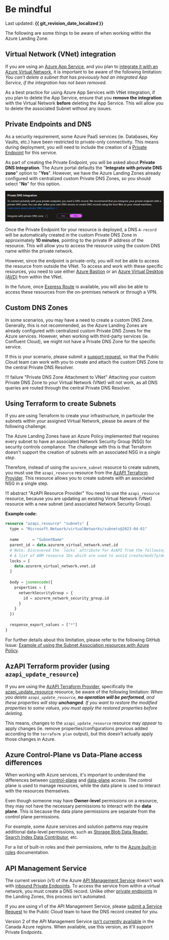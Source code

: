 # Be mindful

Last updated: **{{ git_revision_date_localized }}**

The following are some things to be aware of when working within the Azure Landing Zone.

## Virtual Network (VNet) integration

If you are using an [Azure App Service](https://learn.microsoft.com/en-us/azure/app-service/overview), and you plan to [integrate it with an Azure Virtual Network](https://learn.microsoft.com/en-us/azure/app-service/overview-vnet-integration), it is important to be aware of the following limitation: _You can't delete a subnet that has previously had an integrated App Service, if the integration has not been removed_.

As a best practice for using Azure App Services with VNet integration, if you plan to delete the App Service, ensure that you **remove the integration** with the Virtual Network **before** deleting the App Service. This will allow you to delete the associated Subnet without any issues.

## Private Endpoints and DNS

As a security requirement, some Azure PaaS services (ie. Databases, Key Vaults, etc.) have been restricted to private-only connectivity. This means during deployment, you will need to include the creation of a [Private Endpoint](https://learn.microsoft.com/en-us/azure/private-link/private-endpoint-overview) for this service.

As part of creating the Private Endpoint, you will be asked about **Private DNS Integration**. The Azure portal defaults the "**Integrate with private DNS zone**" option to "**Yes**". However, we have the Azure Landing Zones already configured with centralized custom Private DNS Zones, so you should select "**No**" for this option.

![Private Endpoint - Private DNS Integration](../images/private-endpoints-dns.png "Private Endpoint - Private DNS Integration")

Once the Private Endpoint for your resource is deployed, a DNS `A-record` will be automatically created in the custom Private DNS Zone in approximately **10 minutes**, pointing to the private IP address of the resource. This will allow you to access the resource using the custom DNS name within the private network.

However, since the endpoint is private-only, you will not be able to access the resource from outside the VNet. To access and work with these specific resources, you need to use either [Azure Bastion](https://learn.microsoft.com/en-us/azure/bastion/bastion-overview) or an [Azure Virtual Desktop (AVD)](https://learn.microsoft.com/en-us/azure/virtual-desktop/overview) from within the VNet.

In the future, once [Express Route](../upcoming-features/express-route.md) is available, you will also be able to access these resources from the on-premises network or through a VPN.

## Custom DNS Zones

In some scenarios, you may have a need to create a custom DNS Zone. Generally, this is not recommended, as the Azure Landing Zones are already configured with centralized custom Private DNS Zones for the Azure services. However, when working with third-party services (ie. Confluent Cloud), we might not have a Private DNS Zone for the specific service.

If this is your scenario, please submit a [support request](https://citz-do.atlassian.net/servicedesk/customer/portal/3), so that the Public Cloud team can work with you to create and attach the custom DNS Zone to the central Private DNS Resolver.

!!! failure "Private DNS Zone Attachment to VNet"
    Attaching your custom Private DNS Zone to your Virtual Network (VNet) will not work, as all DNS queries are routed through the central Private DNS Resolver.

## Using Terraform to create Subnets

If you are using Terraform to create your infrastructure, in particular the subnets within your assigned Virtual Network, please be aware of the following challenge.

The Azure Landing Zones have an Azure Policy implemented that requires every subnet to have an associated Network Security Group (NSG) for security controls compliance. The challenge with this is that Terraform doesn't support the creation of subnets with an associated NSG in a _single step_.

Therefore, instead of using the `azurerm_subnet` resource to create subnets, you must use the `azapi_resource` resource from the [AzAPI Terraform Provider](https://registry.terraform.io/providers/Azure/azapi/latest/docs). This resource allows you to create subnets with an associated NSG in a single step.

!!! abstract "AzAPI Resource Provider"
    You need to use the `azapi_resource` resource, because you are updating an existing Virtual Network (VNet) resource with a new subnet (and associated Network Security Group).

**Example code:**

```terraform
resource "azapi_resource" "subnets" {
  type = "Microsoft.Network/virtualNetworks/subnets@2023-04-01"

  name      = "SubnetName"
  parent_id = data.azurerm_virtual_network.vnet.id
  # Note: Discovered the `locks` attribute for AzAPI from the following GitHub Issue: https://github.com/Azure/terraform-provider-azapi/issues/503
  # A list of ARM resource IDs which are used to avoid create/modify/delete azapi resources at the same time.
  locks = [
    data.azurerm_virtual_network.vnet.id
  ]

  body = jsonencode({
    properties = {
      networkSecurityGroup = {
        id = azurerm_network_security_group.id
      }
    }
  })

  response_export_values = ["*"]
}
```

For further details about this limitation, please refer to the following GitHub Issue: [Example of using the Subnet Association resources with Azure Policy](https://github.com/hashicorp/terraform-provider-azurerm/issues/9022).

## AzAPI Terraform provider (using `azapi_update_resource`)

If you are using the [AzAPI Terraform Provider](https://learn.microsoft.com/en-us/azure/developer/terraform/overview), specifically the [azapi_update_resource](https://registry.terraform.io/providers/azure/azapi/latest/docs/resources/update_resource) resource, be aware of the following limitation: _When you delete `azapi_update_resource`, **no operation will be performed**, and these properties will stay **unchanged**. If you want to restore the modified properties to some values, you must apply the restored properties before deleting_.

This means, changes to the `azapi_update_resource` resource may _appear_ to apply changes (ie. remove properties/configurations previous added according to the `terraform plan` output), but this doesn't actually apply those changes in Azure.

## Azure Control-Plane vs Data-Plane access differences

When working with Azure services, it's important to understand the differences between [control-plane](https://learn.microsoft.com/en-us/azure/azure-resource-manager/management/control-plane-and-data-plane#control-plane) and [data-plane](https://learn.microsoft.com/en-us/azure/azure-resource-manager/management/control-plane-and-data-plane#data-plane) access. The control plane is used to manage resources, while the data plane is used to interact with the resources themselves.

Even though someone may have **Owner-level** permissions on a resource, they may not have the necessary permissions to interact with the **data plane**. This is because the data plane permissions are separate from the control plane permissions.

For example, some Azure services and solution patterns may require additional data-level permissions, such as [Storage Blob Data Reader](https://learn.microsoft.com/en-us/azure/role-based-access-control/built-in-roles/storage#storage-blob-data-reader), [Search Index Data Contributor](https://learn.microsoft.com/en-us/azure/role-based-access-control/built-in-roles/ai-machine-learning#search-index-data-contributor), etc.

For a list of built-in roles and their permissions, refer to the [Azure built-in roles](https://learn.microsoft.com/en-us/azure/role-based-access-control/built-in-roles) documentation.

## API Management Service

The current version (v1) of the Azure [API Management Service](https://learn.microsoft.com/en-us/azure/api-management/api-management-key-concepts) doesn't work with [inbound Private Endpoints](https://learn.microsoft.com/en-us/azure/api-management/virtual-network-concepts#inbound-private-endpoint). To access the service from within a virtual network, you must create a DNS record. Unlike other [private endpoints](#private-endpoints-and-dns) in the Landing Zones, this process isn't automated.

If you are using v1 of the API Management Service, please [submit a Service Request](https://citz-do.atlassian.net/servicedesk/customer/portal/3) to the Public Cloud team to have the DNS record created for you.

Version 2 of the API Management Service [isn't currently available](https://learn.microsoft.com/en-us/azure/api-management/api-management-region-availability#supported-regions-for-v2-tiers-and-workspace-gateways) in the Canada Azure regions. When available, use this version, as it'll support Private Endpoints.
